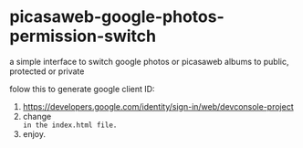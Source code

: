 # picasaweb-google-photos-permission-switch
a simple interface to switch google photos or picasaweb albums to public, protected or private<br /> 

folow this to generate google client ID:<br />
1) https://developers.google.com/identity/sign-in/web/devconsole-project<br />
2) change <code><meta name="google-signin-client_id" content="684893297976-0rtq7922rs2762g04bufb1dp2lcspilg.apps.googleusercontent.com"> in the index.html file.</code><br />
3) enjoy.
